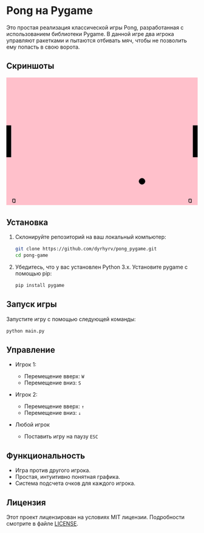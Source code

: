 # Pong на Pygame

Это простая реализация классической игры Pong, разработанная с использованием библиотеки Pygame. В данной игре два игрока управляют ракетками и пытаются отбивать мяч, чтобы не позволить ему попасть в свою ворота.

## Скриншоты

![Скриншот игры](./screenshots/pong.png)

## Установка

1. Склонируйте репозиторий на ваш локальный компьютер:
   ```bash
   git clone https://github.com/dyrhyrv/pong_pygame.git
   cd pong-game
   ```

2. Убедитесь, что у вас установлен Python 3.x. Установите pygame с помощью pip:
   ```bash
   pip install pygame
   ```

## Запуск игры

Запустите игру с помощью следующей команды:
```bash
python main.py
```

## Управление

- Игрок 1:
  - Перемещение вверх: `W`
  - Перемещение вниз: `S`

- Игрок 2:
  - Перемещение вверх: `↑`
  - Перемещение вниз: `↓`
    
- Любой игрок
  - Поставить игру на паузу `ESC`

## Функциональность

- Игра против другого игрока.
- Простая, интуитивно понятная графика.
- Система подсчета очков для каждого игрока.

## Лицензия

Этот проект лицензирован на условиях MIT лицензии. Подробности смотрите в файле [LICENSE](./LICENSE).
